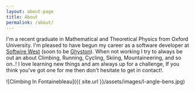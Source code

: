 ```yaml
---
layout: about-page
title: About
permalink: /about/
---
```


I'm a recent graduate in Mathematical and Theoretical Physics from Oxford University. I'm pleased to have begun 
my career as a software developer at [Softwire West](www.softwire.com) (soon to be [Ghyston](www.ghyston.com)).
When not working I try to always be out an about Climbing, Running, Cycling, Skiing, Mountaineering, and so on..! 
I love learning new things and am always up for a challenge, If you think you've got one for me then don't hesitate to 
get in contact!.


![Climbing In Fontainebleau]({{ site.url }}/assets/images/l-angle-bens.jpg)
